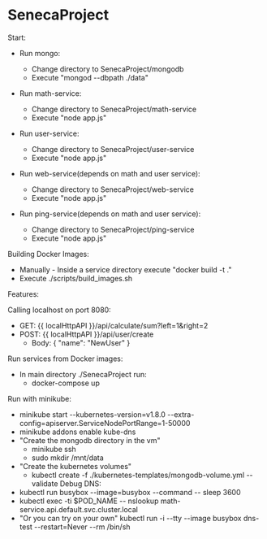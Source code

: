 # SenecaProject

Start:
* Run mongo:
  * Change directory to SenecaProject/mongodb
  * Execute "mongod --dbpath ./data"

* Run math-service:
  * Change directory to SenecaProject/math-service
  * Execute "node app.js"
  
* Run user-service:
  * Change directory to SenecaProject/user-service
  * Execute "node app.js"

* Run web-service(depends on math and user service):
  * Change directory to SenecaProject/web-service
  * Execute "node app.js"

* Run ping-service(depends on math and user service):
  * Change directory to SenecaProject/ping-service
  * Execute "node app.js"

Building Docker Images: 
* Manually - Inside a service directory execute 
"docker build -t <nameOfService> ."
* Execute ./scripts/build_images.sh

Features:

Calling localhost on port 8080:
* GET: {{ localHttpAPI  }}/api/calculate/sum?left=1&right=2 
* POST: {{ localHttpAPI  }}/api/user/create
    * Body: { "name": "NewUser" }
    
Run services from Docker images:
 * In main directory ./SenecaProject run:
    * docker-compose up

Run with minikube:
 * minikube start --kubernetes-version=v1.8.0  --extra-config=apiserver.ServiceNodePortRange=1-50000
 * minikube addons enable kube-dns
 * "Create the mongodb directory in the vm"
   * minikube ssh
   * sudo mkdir /mnt/data
 * "Create the kubernetes volumes"
   * kubectl create -f ./kubernetes-templates/mongodb-volume.yml --validate
Debug DNS:
 * kubectl run busybox --image=busybox --command -- sleep 3600
 * kubectl exec -ti $POD_NAME -- nslookup math-service.api.default.svc.cluster.local
 * "Or you can try on your own" kubectl run -i --tty --image busybox dns-test --restart=Never --rm /bin/sh 